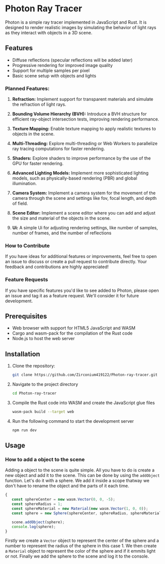 # Photon Ray Tracer

Photon is a simple ray tracer implemented in JavaScript and Rust. It is designed to render realistic images by simulating the behavior of light rays as they interact with objects in a 3D scene.

## Features

- Diffuse reflections (specular reflections will be added later)
- Progressive rendering for improved image quality
- Support for multiple samples per pixel
- Basic scene setup with objects and lights

### Planned Features:

1. **Refraction:** Implement support for transparent materials and simulate the refraction of light rays.

2. **Bounding Volume Hierarchy (BVH):** Introduce a BVH structure for efficient ray-object intersection tests, improving rendering performance.

3. **Texture Mapping:** Enable texture mapping to apply realistic textures to objects in the scene.

4. **Multi-Threading:** Explore multi-threading or Web Workers to parallelize ray tracing computations for faster rendering.

5. **Shaders:** Explore shaders to improve performance by the use of the GPU for faster rendering.

6. **Advanced Lighting Models:** Implement more sophisticated lighting models, such as physically-based rendering (PBR) and global illumination.

7. **Camera System:** Implement a camera system for the movement of the camera through the scene and settings like fov, focal length, and depth of field.

8. **Scene Editor:** Implement a scene editor where you can add and adjust the size and material of the objects in the scene.

9. **Ui:** A simple Ui for adjusting rendering settings, like number of samples, number of frames, and the number of reflections

### How to Contribute

If you have ideas for additional features or improvements, feel free to open an issue to discuss or create a pull request to contribute directly. Your feedback and contributions are highly appreciated!

### Feature Requests

If you have specific features you'd like to see added to Photon, please open an issue and tag it as a feature request. We'll consider it for future development.

## Prerequisites

- Web browser with support for HTML5 JavaScript and WASM
- Cargo and wasm-pack for the compilation of the Rust code
- Node.js to host the web server

## Installation

1. Clone the repository:

   ```bash
   git clone https://github.com/Zirconium419122/Photon-ray-tracer.git
2. Navigate to the project directory
   ```bash
   cd Photon-ray-tracer
3. Compile the Rust code into WASM and create the JavaScript glue files
   ```bash
   wasm-pack build --target web
4. Run the following command to start the development server
   ```bash
   npm run dev

## Usage

### How to add a object to the scene

Adding a object to the scene is quite simple. All you have to do is create a new object and add it to the scene. This can be done by using the `addObject` function. Let's do it with a sphere. We add it inside a scope thatway we don't have to rename the object and the parts of it each time.
```javascript
{
   const sphereCenter = new wasm.Vector(0, 0, -5);
   const sphereRadius = 1;
   const sphereMaterial = new Material(new wasm.Vector(1, 0, 0));
   const sphere = new Sphere(sphereCenter, sphereRadius, sphereMaterial);

   scene.addObject(sphere);
   console.log(sphere);
}
```
Firstly we create a `Vector` object to represent the center of the sphere and a number to represent the radius of the sphere in this case 1. We then create a `Material` object to represent the color of the sphere and if it emmits light or not. Finally we add the sphere to the scene and log it to the console.
